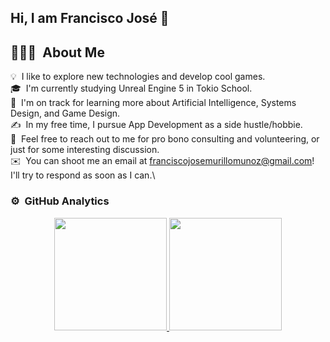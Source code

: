 ## Hi, I am Francisco José 👋


## 👨🏻‍💻 &nbsp;About Me

💡 &nbsp;I like to explore new technologies and develop cool games.\
🎓 &nbsp;I'm currently studying Unreal Engine 5 in Tokio School.\
🌱 &nbsp;I'm on track for learning more about Artificial Intelligence, Systems Design, and Game Design.\
✍️ &nbsp;In my free time, I pursue App Development as a side hustle/hobbie.\
💬 &nbsp;Feel free to reach out to me for pro bono consulting and volunteering, or just for some interesting discussion.\
✉️ &nbsp;You can shoot me an email at franciscojosemurillomunoz@gmail.com! I'll try to respond as soon as I can.\





### ⚙️ &nbsp;GitHub Analytics

<p align="center">
<a href="https://github.com/fjmm01">
  <img height="180em" src="https://github-readme-stats-eight-theta.vercel.app/api?username=fjmm01&show_icons=true&theme=algolia&include_all_commits=true&count_private=true"/>
  <img height="180em" src="https://github-readme-stats-eight-theta.vercel.app/api/top-langs/?username=fjmm01&layout=compact&langs_count=8&theme=algolia"/>
</a>
</p>
